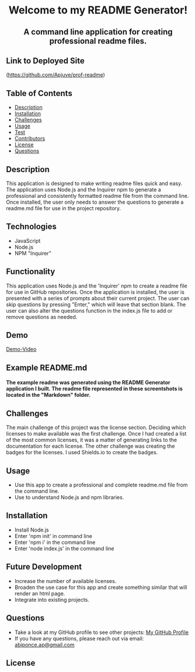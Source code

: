 # <p align="center">Welcome to my README Generator!</p> 
## <p align="center">A command line application for creating professional readme files.</p>

## Link to Deployed Site
(https://github.com/Apjuve/prof-readme)

## Table of Contents
  * [Description](#description)
  * [Installation](#installation)
  * [Challenges](#challenges)
  * [Usage](#usage)
  * [Test](#test)
  * [Contributors](#contributors)
  * [License](#license)
  * [Questions](#questions)

## Description

This application is designed to make writing readme files quick and easy. The application uses Node.js and the Inquirer npm to generate a professional and consistently formatted readme file from the command line. Once installed, the user only needs to answer the questions to generate a readme.md file for use in the project repository.
 
## Technologies
* JavaScript
* Node.js
* NPM "Inquirer"

## Functionality

This application uses Node.js and the 'Inquirer' npm to create a readme file for use in GitHub repositories. Once the application is installed, the user is presented with a series of prompts about their current project. The user can skip questions by pressing "Enter," which will leave that section blank. The user can also alter the questions function in the index.js file to add or remove questions as needed.

## Demo
[Demo-Video](https://user-images.githubusercontent.com/95586383/164353297-b62c1540-c71f-433c-9c78-af3f6e94ddc3.mp4)


## Example README.md
#### The example readme was generated using the README Generator application I built. The readme file represented in these screentshots is located in the "Markdown" folder.

## Challenges

The main challenge of this project was the license section. Deciding which licenses to make available was the first challenge. Once I had created a list of the most common licenses, it was a matter of generating links to the documentation for each license. The other challenge was creating the badges for the licenses. I used Shields.io to create the badges.

## Usage
* Use this app to create a professional and complete readme.md file from the command line.
* Use to understand Node.js and npm libraries.

## Installation
* Install Node.js
* Enter 'npm init' in command line
* Enter 'npm i' in the command line
* Enter 'node index.js' in the command line

## Future Development
* Increase the number of available licenses.
* Broaden the use case for this app and create something similar that will render an html page.
* Integrate into existing projects.

## Questions
* Take a look at my GitHub profile to see other projects: 
[My GitHub Profile](https://github.com/Apjuve)
* If you have any questions, please reach out via email: abiponce.ap@gmail.com

## License
